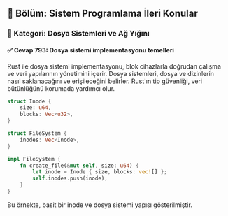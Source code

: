## 📘 Bölüm: Sistem Programlama İleri Konular  
### 🔹 Kategori: Dosya Sistemleri ve Ağ Yığını  
#### ✅ Cevap 793: Dosya sistemi implementasyonu temelleri

Rust ile dosya sistemi implementasyonu, blok cihazlarla doğrudan çalışma ve veri yapılarının yönetimini içerir. Dosya sistemleri, dosya ve dizinlerin nasıl saklanacağını ve erişileceğini belirler. Rust'ın tip güvenliği, veri bütünlüğünü korumada yardımcı olur.

```rust
struct Inode {
    size: u64,
    blocks: Vec<u32>,
}

struct FileSystem {
    inodes: Vec<Inode>,
}

impl FileSystem {
    fn create_file(&mut self, size: u64) {
        let inode = Inode { size, blocks: vec![] };
        self.inodes.push(inode);
    }
}
```
Bu örnekte, basit bir inode ve dosya sistemi yapısı gösterilmiştir.
